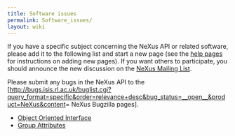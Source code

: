 ```yaml
---
title: Software issues
permalink: Software_issues/
layout: wiki
---
```


If you have a specific subject concerning the NeXus API or related
software, please add it to the following list and start a new page (see
the [help pages](Help:Contents "wikilink") for instructions on adding
new pages). If you want others to participate, you should announce the
new discussion on the [NeXus Mailing
List](http://www.neutron.anl.gov/mailmanlistinfo/nexus).

Please submit any bugs in the NeXus API to the
\[<http://bugs.isis.rl.ac.uk/buglist.cgi?query_format=specific&order=relevance+desc&bug_status=__open__&product=NeXus&content>=
NeXus Bugzilla pages\].

-   [Object Oriented Interface](Object_Oriented_Interface "wikilink")
-   [Group Attributes](Group_Attributes "wikilink")

